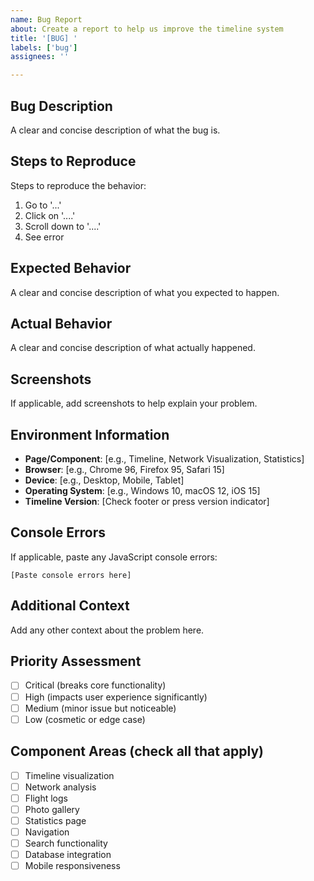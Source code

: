 ```yaml
---
name: Bug Report
about: Create a report to help us improve the timeline system
title: '[BUG] '
labels: ['bug']
assignees: ''

---
```


## Bug Description
A clear and concise description of what the bug is.

## Steps to Reproduce
Steps to reproduce the behavior:
1. Go to '...'
2. Click on '....'
3. Scroll down to '....'
4. See error

## Expected Behavior
A clear and concise description of what you expected to happen.

## Actual Behavior
A clear and concise description of what actually happened.

## Screenshots
If applicable, add screenshots to help explain your problem.

## Environment Information
- **Page/Component**: [e.g., Timeline, Network Visualization, Statistics]
- **Browser**: [e.g., Chrome 96, Firefox 95, Safari 15]
- **Device**: [e.g., Desktop, Mobile, Tablet]
- **Operating System**: [e.g., Windows 10, macOS 12, iOS 15]
- **Timeline Version**: [Check footer or press version indicator]

## Console Errors
If applicable, paste any JavaScript console errors:
```
[Paste console errors here]
```

## Additional Context
Add any other context about the problem here.

## Priority Assessment
- [ ] Critical (breaks core functionality)
- [ ] High (impacts user experience significantly)
- [ ] Medium (minor issue but noticeable)
- [ ] Low (cosmetic or edge case)

## Component Areas (check all that apply)
- [ ] Timeline visualization
- [ ] Network analysis
- [ ] Flight logs
- [ ] Photo gallery
- [ ] Statistics page
- [ ] Navigation
- [ ] Search functionality
- [ ] Database integration
- [ ] Mobile responsiveness